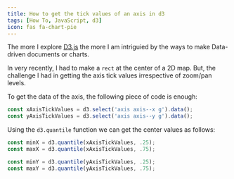 ```yaml
---
title: How to get the tick values of an axis in d3
tags: [How To, JavaScript, d3]
icon: fas fa-chart-pie
---
```


The more I explore [D3.js][1] the more I am intriguied by the ways to make Data-driven documents or charts.

In very recently, I had to make a `rect` at the center of a 2D map. But, the challenge I had in getting the axis tick values irrespective of zoom/pan levels.

To get the data of the axis, the following piece of code is enough:

```js
const xAxisTickValues = d3.select('axis axis--x g').data();
const yAxisTickValues = d3.select('axis axis--y g').data();
```
Using the `d3.quantile` function we can get the center values as follows:

```js
const minX = d3.quantile(xAxisTickValues, .25);
const maxX = d3.quantile(xAxisTickValues, .75);

const minY = d3.quantile(yAxisTickValues, .25);
const maxY = d3.quantile(yAxisTickValues, .75);
```

[1]: d3js.org